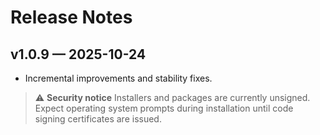 # Release Notes

## v1.0.9 — 2025-10-24

- Incremental improvements and stability fixes.

> ⚠️ **Security notice**
> Installers and packages are currently unsigned. Expect operating system prompts during installation until code signing certificates are issued.
